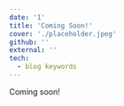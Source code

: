 ```yaml
---
date: '1'
title: 'Coming Soon!'
cover: './placeholder.jpeg'
github: ''
external: ''
tech:
  - blog keywords
---
```


Coming soon!
